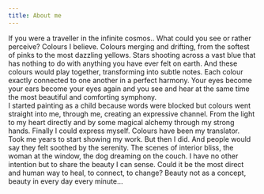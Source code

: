 ```yaml
---
title: About me
---
```


If you were a traveller in the infinite cosmos.. What could you see or rather perceive? Colours I believe. Colours merging and drifting, from the softest of pinks to the most dazzling yellows. Stars shooting across a vast blue that has nothing to do with anything you have ever felt on earth. And these colours would play together, transforming into subtle notes. Each colour exactly connected to one another in a perfect harmony. Your eyes become your ears become your eyes again and you see and hear at the same time the most beautiful and comforting symphony.<br>
I started painting as a child because words were blocked but colours went straight into me, through me, creating an expressive channel. From the light to my heart directly and by some magical alchemy through my strong hands. Finally I could express myself. Colours have been my translator. Took me years to start showing my work. But then I did. And people would say they felt soothed by the serenity. The scenes of interior bliss, the woman at the window, the dog dreaming on the couch. I have no other intention but to share the beauty I can sense. Could it be the most direct and human way to heal, to connect, to change? Beauty not as a concept, beauty in every day every minute…
